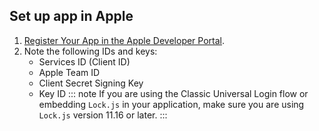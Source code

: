 ## Set up app in Apple
1. [Register Your App in the Apple Developer Portal](/connections/apple-siwa/set-up-apple). 
2. Note the following IDs and keys:
    * Services ID (Client ID)
    * Apple Team ID
    * Client Secret Signing Key
    * Key ID
::: note
If you are using the Classic Universal Login flow or embedding `Lock.js` in your application, make sure you are using `Lock.js` version 11.16 or later. 
:::
